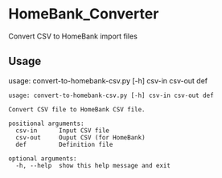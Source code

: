 # HomeBank_Converter
Convert CSV to HomeBank import files

## Usage
usage: convert-to-homebank-csv.py [-h] csv-in csv-out def

```
usage: convert-to-homebank-csv.py [-h] csv-in csv-out def

Convert CSV file to HomeBank CSV file.

positional arguments:
  csv-in      Input CSV file
  csv-out     Ouput CSV (for HomeBank)
  def         Definition file

optional arguments:
  -h, --help  show this help message and exit
```

